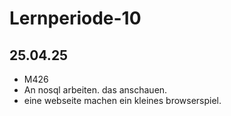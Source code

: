 # Lernperiode-10


## 25.04.25

- M426
- An nosql arbeiten. das anschauen.
- eine webseite machen ein kleines browserspiel.
